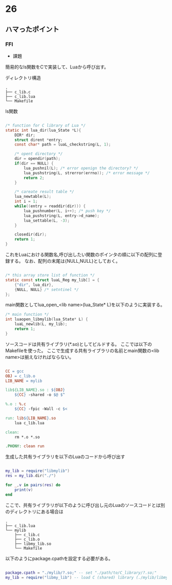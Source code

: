 # 26 

## ハマったポイント

### FFI

- 課題

簡易的なls関数をCで実装して、Luaから呼び出す。

ディレクトリ構造


```
.
├── c_lib.c
├── c_lib.lua
└── Makefile
```

ls関数
```C

/* function for C library of Lua */
static int lua_dir(lua_State *L){
    DIR* dir;
    struct dirent *entry;
    const char* path = luaL_checkstring(L, 1);

    /* opent directory */
    dir = opendir(path);
    if(dir == NULL) {
        lua_pushnil(L); /* error openign the directory? */
        lua_pushstring(L, strerror(errno)); /* error message */
        return 2;
    }

    /* careate result table */
    lua_newtable(L);
    int i = 1;
    while((entry = readdir(dir))) {
        lua_pushnumber(L, i++); /* push key */
        lua_pushstring(L, entry->d_name);
        lua_settable(L, -3);
    }

    closedir(dir);
    return 1;
}

```

これをLuaにおける関数名,呼び出したい関数のポインタの順に以下の配列に登録する。
なお、配列の末尾は{NULL,NULL}としておく。

```C

/* this array store list of function */
static const struct luaL_Reg my_lib[] = {
    {"dir", lua_dir},
    {NULL, NULL} /* setntinel */
};

```

main関数としてlua_open_\<lib name\>(lua_State\* L)を以下のように実装する。

```C
/* main function */
int luaopen_libmylib(lua_State* L) {
    luaL_newlib(L, my_lib);
    return 1;
}
```

ソースコードは共有ライブラリ(\*.so)としてビルドする。
ここでは以下のMakefileを使った。
ここで生成する共有ライブラリの名前とmain関数の\<lib name\>は揃えなければならない。


```Makefile

CC = gcc
OBJ = c_lib.o
LIB_NAME = mylib

lib${LIB_NAME}.so : ${OBJ}
	${CC} -shared -o $@ $^

%.o : %.c
	${CC} -fpic -Wall -c $<

run: lib${LIB_NAME}.so
	lua c_lib.lua

clean:
	rm *.o *.so

.PHONY: clean run
```

生成した共有ライブラリを以下のLuaのコードから呼び出す

```Lua

my_lib = require("libmylib") 
res = my_lib.dir("./") 

for _,v in pairs(res) do
    print(v)
end
```

ここで、共有ライブラリが以下のように呼び出し元のLuaのソースコードとは別のディレクトリにある場合は

```
.
├── c_lib.lua
└── mylib
    ├── c_lib.c
    ├── c_lib.o
    ├── libmy_lib.so
    └── Makefile
```

以下のようにpackage.cpathを設定する必要がある。

```Lua

package.cpath = "./mylib/?.so;" -- set "./path/to/C_library/?.so;"
my_lib = require("libmy_lib") -- load C (shared) library (./mylib/libmy_lib.so) 
```

